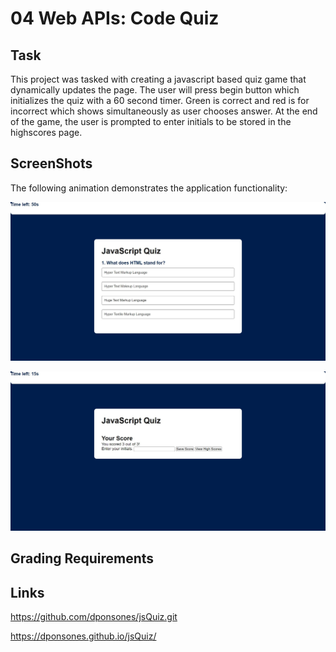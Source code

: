 # 04 Web APIs: Code Quiz

## Task
This project was tasked with creating a javascript based quiz game that dynamically updates the page. The user will press begin button which initializes the quiz with a 60 second timer. Green is correct and red is for incorrect which shows simultaneously as user chooses answer. At the end of the game, the user is prompted to enter initials to be stored in the highscores page. 


## ScreenShots

The following animation demonstrates the application functionality:

![User clicks through interactive JS game that has timer set for 60 seconds and decreases by 10 if answer is incorrect.](./Assets/Jsquiz.jpeg)

![Scores page after game is done](./Assets/JsQuiz2.jpeg)

## Grading Requirements


## Links

https://github.com/dponsones/jsQuiz.git

https://dponsones.github.io/jsQuiz/